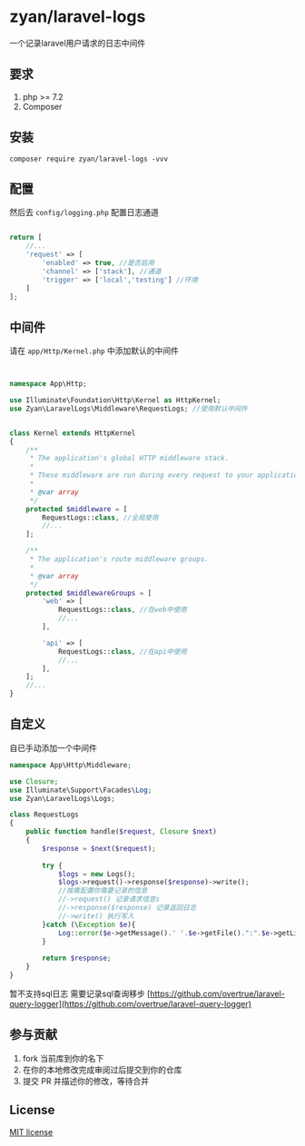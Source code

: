 

# zyan/laravel-logs

一个记录laravel用户请求的日志中间件

## 要求

1. php >= 7.2
2. Composer

## 安装

```shell
composer require zyan/laravel-logs -vvv
```
## 配置

然后去 `config/logging.php` 配置日志通道

```php

return [
    //...
    'request' => [
        'enabled' => true, //是否启用
        'channel' => ['stack'], //通道
        'trigger' => ['local','testing'] //环境
    ]
];

```

## 中间件

请在 `app/Http/Kernel.php` 中添加默认的中间件

```php


namespace App\Http;

use Illuminate\Foundation\Http\Kernel as HttpKernel;
use Zyan\LaravelLogs\Middleware\RequestLogs; //使用默认中间件


class Kernel extends HttpKernel
{
    /**
     * The application's global HTTP middleware stack.
     *
     * These middleware are run during every request to your application.
     *
     * @var array
     */
    protected $middleware = [
        RequestLogs::class, //全局使用
        //...
    ];

    /**
     * The application's route middleware groups.
     *
     * @var array
     */
    protected $middlewareGroups = [
        'web' => [
            RequestLogs::class, //在web中使用
            //...
        ],

        'api' => [
            RequestLogs::class, //在api中使用
            //...
        ],
    ];
    //...
}
```

## 自定义

自已手动添加一个中间件

```php
namespace App\Http\Middleware;

use Closure;
use Illuminate\Support\Facades\Log;
use Zyan\LaravelLogs\Logs;

class RequestLogs
{
    public function handle($request, Closure $next)
    {
        $response = $next($request);
    
        try {
            $logs = new Logs();
            $logs->request()->response($response)->write();
            //按需配置你需要记录的信息
            //->request() 记录请求信息s
            //->response($response) 记录返回日志
            //->write() 执行写入
        }catch (\Exception $e){
            Log::error($e->getMessage().' '.$e->getFile().":".$e->getLine());
        }
    
        return $response;
    }
}
```
暂不支持sql日志 需要记录sql查询移步 [https://github.com/overtrue/laravel-query-logger](https://github.com/overtrue/laravel-query-logger)

## 参与贡献

1. fork 当前库到你的名下
2. 在你的本地修改完成审阅过后提交到你的仓库
3. 提交 PR 并描述你的修改，等待合并

## License

[MIT license](https://opensource.org/licenses/MIT)
